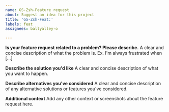 ```yaml
---
name: GS-Zsh-Feature request
about: Suggest an idea for this project
title: 'GS-Zsh-Feat:'
labels: feat
assignees: ballyalley-o

---
```


**Is your feature request related to a problem? Please describe.**
A clear and concise description of what the problem is. Ex. I'm always frustrated when [...]

**Describe the solution you'd like**
A clear and concise description of what you want to happen.

**Describe alternatives you've considered**
A clear and concise description of any alternative solutions or features you've considered.

**Additional context**
Add any other context or screenshots about the feature request here.
